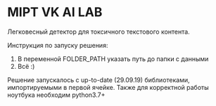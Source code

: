 # MIPT VK AI LAB
Легковесный детектор для токсичного текстового контента.

Инструкция по запуску решения:
1) В переменной FOLDER_PATH указать путь до папки с данными
2) Всё :)

Решение запускалось с up-to-date (29.09.19) библиотеками, импортируемыми в первой ячейке. Также для корректной работы ноутбука необходим python3.7+
